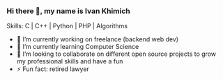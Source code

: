 ### Hi there 👋, my name is Ivan Khimich

Skills: C | C++ | Python | PHP | Algorithms

- 🔭 I’m currently working on freelance (backend web dev) 
- 🌱 I’m currently learning Computer Science 
- 👯 I’m looking to collaborate on different open source projects to grow my professional skills and have a fun 
- ⚡ Fun fact: retired lawyer
